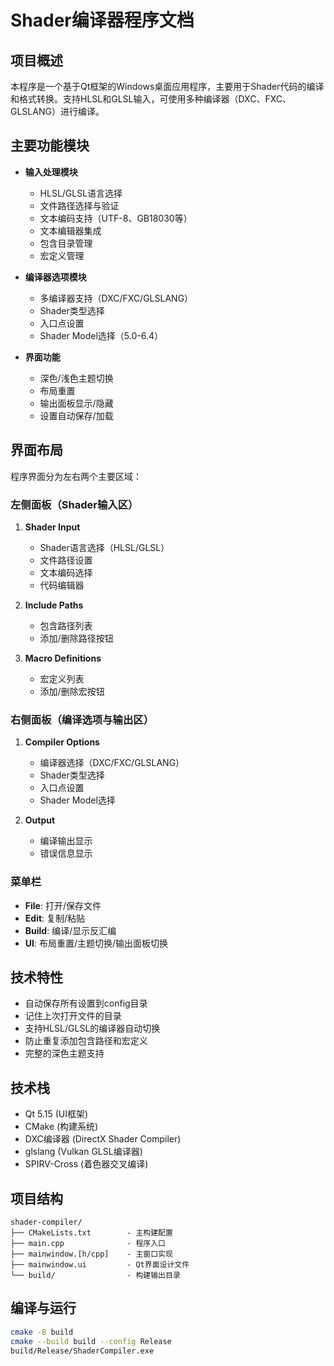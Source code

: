 # Shader编译器程序文档

## 项目概述
本程序是一个基于Qt框架的Windows桌面应用程序，主要用于Shader代码的编译和格式转换。支持HLSL和GLSL输入，可使用多种编译器（DXC、FXC、GLSLANG）进行编译。

## 主要功能模块
- **输入处理模块**
  - HLSL/GLSL语言选择
  - 文件路径选择与验证
  - 文本编码支持（UTF-8、GB18030等）
  - 文本编辑器集成
  - 包含目录管理
  - 宏定义管理

- **编译器选项模块**
  - 多编译器支持（DXC/FXC/GLSLANG）
  - Shader类型选择
  - 入口点设置
  - Shader Model选择（5.0-6.4）

- **界面功能**
  - 深色/浅色主题切换
  - 布局重置
  - 输出面板显示/隐藏
  - 设置自动保存/加载

## 界面布局
程序界面分为左右两个主要区域：

### 左侧面板（Shader输入区）
1. **Shader Input**
   - Shader语言选择（HLSL/GLSL）
   - 文件路径设置
   - 文本编码选择
   - 代码编辑器

2. **Include Paths**
   - 包含路径列表
   - 添加/删除路径按钮

3. **Macro Definitions**
   - 宏定义列表
   - 添加/删除宏按钮

### 右侧面板（编译选项与输出区）
1. **Compiler Options**
   - 编译器选择（DXC/FXC/GLSLANG）
   - Shader类型选择
   - 入口点设置
   - Shader Model选择

2. **Output**
   - 编译输出显示
   - 错误信息显示

### 菜单栏
- **File**: 打开/保存文件
- **Edit**: 复制/粘贴
- **Build**: 编译/显示反汇编
- **UI**: 布局重置/主题切换/输出面板切换

## 技术特性
- 自动保存所有设置到config目录
- 记住上次打开文件的目录
- 支持HLSL/GLSL的编译器自动切换
- 防止重复添加包含路径和宏定义
- 完整的深色主题支持

## 技术栈
- Qt 5.15 (UI框架)
- CMake (构建系统)
- DXC编译器 (DirectX Shader Compiler)
- glslang (Vulkan GLSL编译器)
- SPIRV-Cross (着色器交叉编译)

## 项目结构
```
shader-compiler/
├── CMakeLists.txt        - 主构建配置
├── main.cpp              - 程序入口
├── mainwindow.[h/cpp]    - 主窗口实现
├── mainwindow.ui         - Qt界面设计文件
└── build/                - 构建输出目录
```

## 编译与运行
```bash
cmake -B build
cmake --build build --config Release
build/Release/ShaderCompiler.exe
